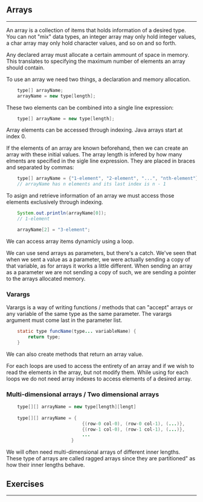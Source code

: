 ## Arrays
---
An array is a collection of items that holds information of a desired type. You can not "mix" data types, an integer array may only hold integer values, a char array may only hold character values, and so on and so forth.
 
Any declared array must allocate a certain ammount of space in memory. This translates to specifying the maximum number of elements an array should contain.

To use an array we need two things, a declaration and memory allocation.

```java
    type[] arrayName;
    arrayName = new type[length];
```
These two elements can be combined into a single line expression:

```java
    type[] arrayName = new type[length];
```
Array elements can be accessed through indexing. Java arrays start at index 0.
 
If the elements of an array are known beforehand, then we can create an array with these initial values. The array length is infered by how many elments are specified in the sigle line expression. They are placed in braces and separated by commas:

```java
    type[] arrayName = {"1-element", "2-element", "...", "nth-element"};
    // arrayName has n elements and its last index is n - 1
```
To asign and retrieve information of an array we must access those elements exclusively through indexing.

```java
    System.out.println(arrayName[0]);
    // 1-element

    arrayName[2] = "3-element";
```

We can access array items dynamicly using a loop.

We can use send arrays as parameters, but there's a catch. We've seen that when we sent a value as a parameter, we were actually sending a copy of that variable, as for arrays it works a little different. When sending an array as a parameter we are not sending a copy of such, we are sending a pointer to the arrays allocated memory.

### Varargs

Varargs is a way of writing functions / methods that can "accept" arrays or any variable of the same type as the same parameter. The varargs argument must come last in the parameter list.

```java
    static type funcName(type... variableName) {
        return type;
    }
```

We can also create methods that return an array value.
  
For each loops are used to access the entirety of an array and if we wish to read the elements in the array, but not modify them. While using for each loops we do not need array indexes to access elements of a desired array.
 
### Multi-dimensional arrays / Two dimensional arrays

```java
    type[][] arrayName = new type[length][lengt]
 
    type[][] arrayName = {
                            {(row-0 col-0), (row-0 col-1), (...)},
                            {(row-1 col-0), (row-1 col-1), (...)},
                            ...
                        }
```
We will often need multi-dimensional arrays of different inner lengths. These type of arrays are called ragged arrays since they are partitioned" as how their inner lengths behave.

## Exercises
---

